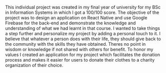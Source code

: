 This individual project was created in my final year of university for my BSc in Information Systems in which I got a 100/100 score. The objective of the project was to design an application on React Native and use Google Firebase for the back-end and demonstrate the knowledge and understanding of what we had learnt in that course. I wanted to take things a step further and personalize my project by adding a personal touch to it. I believe that whatever a person does with their life, they should give back to the community with the skills they have obtained. Theres no point in wisdom or knowledge if not shared with others for benefit. To honor my values I created an application for my project which facilitates the donation process and makes it easier for users to donate their clothes to a charity organization of their choice. 
